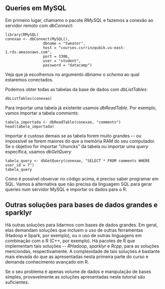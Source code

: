 
## Queries em MySQL

Em primeiro lugar, chamamo o pacote _RMySQL_ e fazemos a conexão ao servidor remoto com _dbConnect_:

```{r}
library(RMySQL)
conexao <- dbConnect(MySQL(), 
                 dbname = "tweater", 
                 host = "courses.csrrinzqubik.us-east-1.rds.amazonaws.com", 
                 port = 3306,
                 user = "student",
                 password = "datacamp")
```

Veja que já escolhemos no argumento _dbname_ o _schema_ ao qual estaremos conectados.

Podemos obter todas as tabelas da base de dados com _dbListTables_:

```{r}
dbListTables(conexao)
```

Para importar uma tabela já existente usamos _dbReadTable_. Por exemplo, vamos importar a tabela _comments_:

```{r}
tabela_importada <- dbReadTable(conexao, "comments")
head(tabela_importada)
```

Importar é custoso demais se as tabela forem muito grandes -- ou impossível se forem maiores do que a memória RAM do seu computador. Se o objetivo for importar "chuncks" da tabela ou importar uma _query_ específica, usamos _dbGetQuery_

```{r}
tabela_query <- dbGetQuery(conexao, "SELECT * FROM comments WHERE user_id = 7")
tabela_query
```

Como é possível observar no código acima, é preciso saber programar em SQL. Vamos à alternativa que não precisa da linguagem SQL para gerar queries num servidor MySQL e importar os dados para o R.


## Outras soluções para bases de dados grandes e sparklyr

Há outras soluções para lidarmos com bases de dados grandes. Em geral, elas demandam soluções que incluem o uso de outras ferramentas (Hadoop e Spark, por exemplo), ou o uso de outras linguagens em combinação com o R (C++, por exemplo). Há pacotes de R que implementam tais soluções -- _RHadoop_, _sparklyr_ e _Rcpp_, para as soluções menciondas, respectivamente. A complexidade de tais soluções é bastante mais elevada do que as apresentadas nesta primeira parte do curso e demanda conhecimento avançado em R.

Se o seu problema é apenas volume de dados e manipulação de bases simples, provavelmente as soluções apresentadas neste tutorial são suficientes. 

